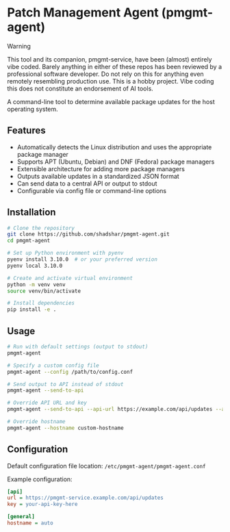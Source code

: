 # Patch Management Agent (pmgmt-agent)

> [!WARNING]
> This tool and its companion, pmgmt-service, have been (almost) entirely vibe coded. Barely anything in either of these repos has been reviewed by a professional software developer. Do not rely on this for anything even remotely resembling production use.
> This is a hobby project. Vibe coding this does not constitute an endorsement of AI tools.

A command-line tool to determine available package updates for the host operating system.

## Features

- Automatically detects the Linux distribution and uses the appropriate package manager
- Supports APT (Ubuntu, Debian) and DNF (Fedora) package managers
- Extensible architecture for adding more package managers
- Outputs available updates in a standardized JSON format
- Can send data to a central API or output to stdout
- Configurable via config file or command-line options

## Installation

```bash
# Clone the repository
git clone https://github.com/shadshar/pmgmt-agent.git
cd pmgmt-agent

# Set up Python environment with pyenv
pyenv install 3.10.0  # or your preferred version
pyenv local 3.10.0

# Create and activate virtual environment
python -m venv venv
source venv/bin/activate

# Install dependencies
pip install -e .
```

## Usage

```bash
# Run with default settings (output to stdout)
pmgmt-agent

# Specify a custom config file
pmgmt-agent --config /path/to/config.conf

# Send output to API instead of stdout
pmgmt-agent --send-to-api

# Override API URL and key
pmgmt-agent --send-to-api --api-url https://example.com/api/updates --api-key YOUR_KEY

# Override hostname
pmgmt-agent --hostname custom-hostname
```

## Configuration

Default configuration file location: `/etc/pmgmt-agent/pmgmt-agent.conf`

Example configuration:
```ini
[api]
url = https://pmgmt-service.example.com/api/updates
key = your-api-key-here

[general]
hostname = auto
```